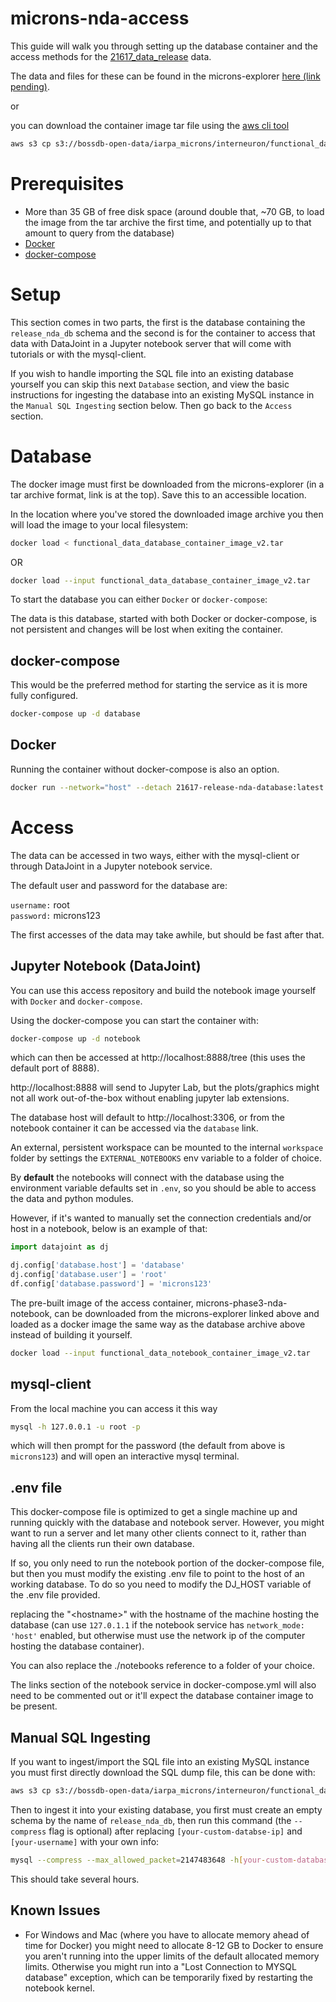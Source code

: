 # microns-nda-access

This guide will walk you through setting up the database container and the access methods for the [21617_data_release](https://github.com/cajal/21617_data_release) data.

The data and files for these can be found in the microns-explorer [here (link pending)]().

or

you can download the container image tar file using the [aws cli tool](https://docs.aws.amazon.com/cli/latest/userguide/install-cliv2.html)

```bash
aws s3 cp s3://bossdb-open-data/iarpa_microns/interneuron/functional_data/two_photon_processed_data_and_metadata/database_v2/functional_data_database_container_image_v2.tar . --no-sign-request
```

# Prerequisites

- More than 35 GB of free disk space (around double that, ~70 GB, to load the image from the tar archive the first time, and potentially up to that amount to query from the database)
- [Docker](https://docs.docker.com/desktop/)
- [docker-compose](https://docs.docker.com/compose/)

# Setup

This section comes in two parts, the first is the database containing the `release_nda_db` schema and the second is for the container to access that data with DataJoint in a Jupyter notebook server that will come with tutorials or with the mysql-client.

If you wish to handle importing the SQL file into an existing database yourself you can skip this next `Database` section, and view the basic instructions for ingesting the database into an existing MySQL instance in the `Manual SQL Ingesting` section below. Then go back to the `Access` section.

# Database

The docker image must first be downloaded from the microns-explorer (in a tar archive format, link is at the top).
Save this to an accessible location.

In the location where you've stored the downloaded image archive you then will load the image to your local filesystem:

```bash
docker load < functional_data_database_container_image_v2.tar
```

OR

```bash
docker load --input functional_data_database_container_image_v2.tar
```

To start the database you can either `Docker` or `docker-compose`:

The data is this database, started with both Docker or docker-compose, is not persistent and changes will be lost when exiting the container.

## docker-compose

This would be the preferred method for starting the service as it is more fully configured.
```bash
docker-compose up -d database
```

## Docker

Running the container without docker-compose is also an option.

```bash
docker run --network="host" --detach 21617-release-nda-database:latest
```

# Access

The data can be accessed in two ways, either with the mysql-client or through DataJoint in a Jupyter notebook service.

The default user and password for the database are:

`username:` root  
`password:` microns123

The first accesses of the data may take awhile, but should be fast after that.

## Jupyter Notebook (DataJoint)

You can use this access repository and build the notebook image yourself with `Docker` and `docker-compose`.

Using the docker-compose you can start the container with:

```bash
docker-compose up -d notebook
```

which can then be accessed at http://localhost:8888/tree (this uses the default port of 8888).

http://localhost:8888 will send to Jupyter Lab, but the plots/graphics might not all work out-of-the-box without enabling jupyter lab extensions.

The database host will default to http://localhost:3306, or from the notebook container it can be accessed via the `database` link.

An external, persistent workspace can be mounted to the internal `workspace` folder by settings the `EXTERNAL_NOTEBOOKS` env variable to a folder of choice.

By **default**  the notebooks will connect with the database using the environment variable defaults set in `.env`, so you should be able to access the data and python modules.

However, if it's wanted to manually set the connection credentials and/or host in a notebook, below is an example of that:

```python
import datajoint as dj

dj.config['database.host'] = 'database'
dj.config['database.user'] = 'root'
df.config['database.password'] = 'microns123'
```

The pre-built image of the access container, microns-phase3-nda-notebook, can be downloaded from the microns-explorer linked above and loaded as a docker image the same way as the database archive above instead of building it yourself.

```bash
docker load --input functional_data_notebook_container_image_v2.tar
```

## mysql-client

From the local machine you can access it this way

```bash
mysql -h 127.0.0.1 -u root -p
```

which will then prompt for the password (the default from above is `microns123`) and will open an interactive mysql terminal.

## .env file

This docker-compose file is optimized to get a single machine up and running quickly with the database and notebook server.
However, you  might want to run a server and let many other clients connect to it, rather than having all the clients run their own database.

If so, you only need to run the notebook portion of the docker-compose file, but then you must modify the existing .env file to point to the host of an working database.  To do so you need to modify the DJ_HOST variable of the .env file provided.

replacing the "\<hostname>" with the hostname of the machine hosting the database (can use `127.0.1.1` if the notebook service has `network_mode: 'host'` enabled, but otherwise must use the network ip of the computer hosting the database container).

You can also replace the ./notebooks reference to a folder of your choice.

The links section of the notebook service in docker-compose.yml will also need to be commented out or it'll expect the database container image to be present.

## Manual SQL Ingesting

If you want to ingest/import the SQL file into an existing MySQL instance you must first directly download the SQL dump file, this can be done with:

```bash
aws s3 cp s3://bossdb-open-data/iarpa_microns/interneuron/functional_data/two_photon_processed_data_and_metadata/database_v2/functional_data_database_sql_dump_v2.sql . --no-sign-request
```

Then to ingest it into your existing database, you first must create an empty schema by the name of `release_nda_db`, then run this command (the `--compress` flag is optional) after replacing `[your-custom-databse-ip]` and `[your-username]` with your own info:

```bash
mysql --compress --max_allowed_packet=2147483648 -h[your-custom-database-ip] -u[your-username] -p release_nda_db < functional_data_database_sql_dump_v2.sql
```

This should take several hours.

## Known Issues

- For Windows and Mac (where you have to allocate memory ahead of time for Docker) you might need to allocate 8-12 GB to Docker to ensure you aren't running into the upper limits of the default allocated memory limits. Otherwise you might run into a "Lost Connection to MYSQL database" exception, which can be temporarily fixed by restarting the notebook kernel.
